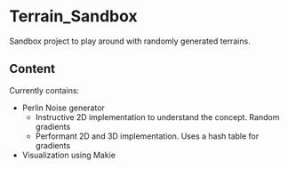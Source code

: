 # Terrain_Sandbox
Sandbox project to play around with randomly generated terrains.

## Content
Currently contains:
* Perlin Noise generator
    * Instructive 2D implementation to understand the concept. Random gradients
    * Performant 2D and 3D implementation. Uses a hash table for gradients
* Visualization using Makie